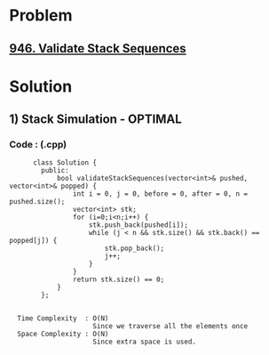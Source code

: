 # Problem

## [946. Validate Stack Sequences](https://leetcode.com/problems/validate-stack-sequences/)


# Solution 

## 1) Stack Simulation - OPTIMAL

       
      
      
   ### Code : (.cpp)
    
          class Solution {
            public:
                bool validateStackSequences(vector<int>& pushed, vector<int>& popped) {
                    int i = 0, j = 0, before = 0, after = 0, n = pushed.size();
                    vector<int> stk;
                    for (i=0;i<n;i++) {
                        stk.push_back(pushed[i]);
                        while (j < n && stk.size() && stk.back() == popped[j]) {
                            stk.pop_back();
                            j++;
                        }
                    }
                    return stk.size() == 0;
                }
            };

 
      Time Complexity  : O(N) 
                         Since we traverse all the elements once
      Space Complexity : O(N)
                         Since extra space is used.
